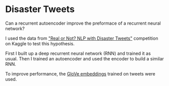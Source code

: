 # Disaster Tweets

Can a recurrent autoencoder improve the preformace of a recurrent neural network?

I used the data from ["Real or Not? NLP with Disaster Tweets"](https://www.kaggle.com/c/nlp-getting-started/data) competition on Kaggle to test this hypothesis. 

First I built up a deep recurrent neural network (RNN) and trained it as usual. Then I trained an autoencoder and used the encoder to build a similar RNN.

To improve performance, the [GloVe embeddings](https://www.kaggle.com/joshkyh/glove-twitter) trained on tweets were used.
